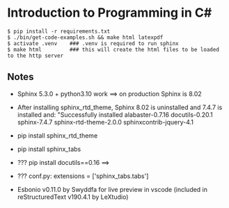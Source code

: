 Introduction to Programming in C\#
===========================================

<!-- Build Status
------------- -->

<!-- [![GitHub Pages and Release PDF](https://github.com/LoyolaChicagoBooks/introcs-csharp/actions/workflows/main.yml/badge.svg)](https://github.com/LoyolaChicagoBooks/introcs-csharp/actions/workflows/main.yml) -->

<!-- Viewing and Downloading
--------------------------- -->


<!-- Building the Book
--------------------

More details to follow... -->

```
$ pip install -r requirements.txt
$ ./bin/get-code-examples.sh && make html latexpdf
$ activate .venv    ### .venv is required to run sphinx 
$ make html         ### this will create the html files to be loaded to the http server
```

Notes
-----
- Sphinx 5.3.0 + python3.10 work ==> on production Sphinx is 8.02
- After installing sphinx_rtd_theme, Sphinx 8.02 is uninstalled and 7.4.7 is installed and:
"Successfully installed 
    alabaster-0.7.16 
    docutils-0.20.1 
    sphinx-7.4.7 
    sphinx-rtd-theme-2.0.0 
    sphinxcontrib-jquery-4.1
    
- pip install sphinx_rtd_theme
- pip install sphinx_tabs
- ??? pip install docutils==0.16 ==> 
- ??? conf.py: extensions = ['sphinx_tabs.tabs']
- Esbonio v0.11.0 by Swyddfa for live preview in vscode (included in reStructuredText v190.4.1 by LeXtudio)
